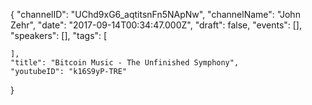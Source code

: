 {
    "channelID": "UChd9xG6_aqtitsnFn5NApNw",
    "channelName": "John Zehr",
    "date": "2017-09-14T00:34:47.000Z",
    "draft": false,
    "events": [],
    "speakers": [],
    "tags": [

    ],
    "title": "Bitcoin Music - The Unfinished Symphony",
    "youtubeID": "k16S9yP-TRE"
}
